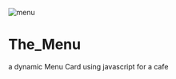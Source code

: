 ![menu](https://user-images.githubusercontent.com/69342708/130756298-ef91af13-0094-46c1-86ef-37d8a2dd19cc.PNG)
# The_Menu
a dynamic Menu Card using javascript for a cafe
